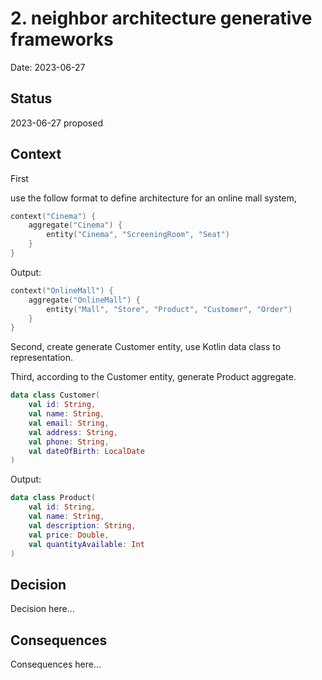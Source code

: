 # 2. neighbor architecture generative frameworks

Date: 2023-06-27

## Status

2023-06-27 proposed

## Context

First

use the follow format to define architecture for an online mall system,

```kotlin
context("Cinema") {
    aggregate("Cinema") {
        entity("Cinema", "ScreeningRoom", "Seat")
    }
}
```

Output:

```kotlin
context("OnlineMall") {
    aggregate("OnlineMall") {
        entity("Mall", "Store", "Product", "Customer", "Order")
    }
}
```

Second, create generate Customer entity, use Kotlin data class to representation.


Third, according to the Customer entity, generate Product aggregate.

```kotlin
data class Customer(
    val id: String,
    val name: String,
    val email: String,
    val address: String,
    val phone: String,
    val dateOfBirth: LocalDate
)
```

Output: 

```kotlin
data class Product(
    val id: String,
    val name: String,
    val description: String,
    val price: Double,
    val quantityAvailable: Int
)
```

## Decision

Decision here...

## Consequences

Consequences here...
